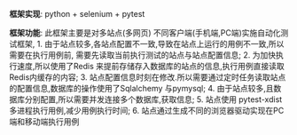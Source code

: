 **框架实现**: 
	python + selenium + pytest 




**框架功能**: 
	此框架主要是对多站点(多网页) 不同客户端(手机端,PC端)实施自动化测试框架,
        	1. 由于站点较多,各站点配置不一致,导致在站点上运行的用例不一致,所以需要在执行用例前, 需要先读取当前执行测试的站点与站点配置信息;
        	2. 为加快执行速度,所以使用了Redis 来提前存储存入数据库的站点的信息,执行用例直接读取Redis内缓存的内容;
        	3. 站点配置信息时刻在修改.所以需要通过定时任务读取站点的配置信息,数据库的操作使用了Sqlalchemy 与pymysql;
        	4. 由于站点较多,且数据库分别配置,所以需要并发连接多个数据库,获取信息;
        	5. 站点使用 pytest-xdist多进程执行用例,减少用例执行时间;
        	6. 站点通过生成不同的浏览器驱动实现在PC端和移动端执行用例
